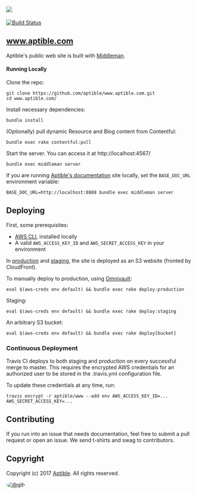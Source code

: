 # ![](http://aptible-media-assets-manual.s3.amazonaws.com/web-horizontal-350.png)

[![Build Status](https://travis-ci.org/aptible/www.aptible.com.png?branch=rebrand)](https://travis-ci.org/aptible/www.aptible.com)

## www.aptible.com
Aptible's public web site is built with [Middleman](https://middlemanapp.com/).

#### Running Locally

Clone the repo:

    git clone https://github.com/aptible/www.aptible.com.git
    cd www.aptible.com/

Install necessary dependencies:

    bundle install

(Optionally) pull dynamic Resource and Blog content from Contentful:

    bundle exec rake contentful:pull

Start the server. You can access it at http://localhost:4567/

    bundle exec middleman server

If you are running [Aptible's documentation](https://github.com/aptible/docs) site
locally, set the `BASE_DOC_URL` environment variable:

    BASE_DOC_URL=http://localhost:8888 bundle exec middleman server

## Deploying

First, some prerequisites:

* [AWS CLI](http://aws.amazon.com/cli/), installed locally
* A valid `AWS_ACCESS_KEY_ID` and `AWS_SECRET_ACCESS_KEY` in your environment

In [production](https://www.aptible.com) and [staging](https://www.aptible-staging.com), the site is deployed as an S3 website (fronted by CloudFront).

To manually deploy to production, using [Omnivault](https://github.com/aptible/omnivault):

    eval $(aws-creds env default) && bundle exec rake deploy:production

Staging:

    eval $(aws-creds env default) && bundle exec rake deploy:staging

An arbitrary S3 bucket:

    eval $(aws-creds env default) && bundle exec rake deploy[bucket]

### Continuous Deployment

Travis CI deploys to both staging and production on every successful merge to
master. This requires the encrypted AWS credentials for an authorized user to
be stored in the .travis.yml configuration file.

To update these credentials at any time, run:

    travis encrypt -r aptible/www --add env AWS_ACCESS_KEY_ID=... AWS_SECRET_ACCESS_KEY=...

## Contributing

If you run into an issue that needs documentation, feel free to submit a pull
request or open an issue. We send t-shirts and swag to contributors.

## Copyright

Copyright (c) 2017 [Aptible](https://www.aptible.com). All rights reserved.

[<img src="https://secure.gravatar.com/avatar/566f0093e212d9b808c0cece8a32480e?s=60" style="border-radius: 50%;" alt="@gib" />](https://github.com/gib)
